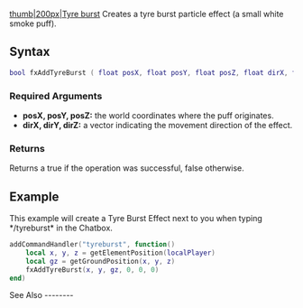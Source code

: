 [thumb|200px|Tyre burst](/docs/image-fxtyreburst.png.md "wikilink") Creates a tyre burst particle effect (a small white smoke puff).

Syntax
------

``` lua
bool fxAddTyreBurst ( float posX, float posY, float posZ, float dirX, float dirY, float dirZ )
```

### Required Arguments

-   **posX, posY, posZ:** the world coordinates where the puff originates.
-   **dirX, dirY, dirZ:** a vector indicating the movement direction of the effect.

### Returns

Returns a true if the operation was successful, false otherwise.

Example
-------

<section name="Client" class="client" show="true">
This example will create a Tyre Burst Effect next to you when typing */tyreburst* in the Chatbox.

``` lua
addCommandHandler("tyreburst", function()
    local x, y, z = getElementPosition(localPlayer)
    local gz = getGroundPosition(x, y, z)
    fxAddTyreBurst(x, y, gz, 0, 0, 0)
end)
```

</section>
See Also
--------
